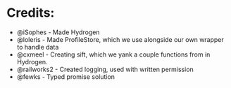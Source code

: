 # Credits:

- @iSophes - Made Hydrogen 
- @loleris - Made ProfileStore, which we use alongside our own wrapper to handle data
- @cxmeel - Creating sift, which we yank a couple functions from in Hydrogen. 
- @railworks2 - Created logging, used with written permission
- @fewks - Typed promise solution